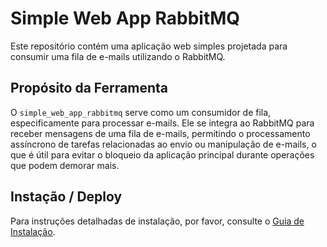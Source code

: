 # Simple Web App RabbitMQ

Este repositório contém uma aplicação web simples projetada para consumir uma fila de e-mails utilizando o RabbitMQ.

## Propósito da Ferramenta

O `simple_web_app_rabbitmq` serve como um consumidor de fila, especificamente para processar e-mails. Ele se integra ao RabbitMQ para receber mensagens de uma fila de e-mails, permitindo o processamento assíncrono de tarefas relacionadas ao envio ou manipulação de e-mails, o que é útil para evitar o bloqueio da aplicação principal durante operações que podem demorar mais.

## Instação / Deploy

Para instruções detalhadas de instalação, por favor, consulte o [Guia de Instalação](docs/INSTALL.md).
